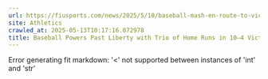 ```yaml
---
url: https://fiusports.com/news/2025/5/10/baseball-mash-en-route-to-victory-vs-liberty.aspx
site: Athletics
crawled_at: 2025-05-13T10:17:16.072978
title: Baseball Powers Past Liberty with Trio of Home Runs in 10–4 Victory - FIU Athletics
---
```


Error generating fit markdown: '<' not supported between instances of 'int' and 'str'